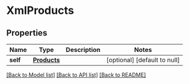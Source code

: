 # XmlProducts

## Properties
Name | Type | Description | Notes
------------ | ------------- | ------------- | -------------
**self** | [**Products**](Products.md) |  | [optional] [default to null]

[[Back to Model list]](../README.md#documentation-for-models) [[Back to API list]](../README.md#documentation-for-api-endpoints) [[Back to README]](../README.md)


